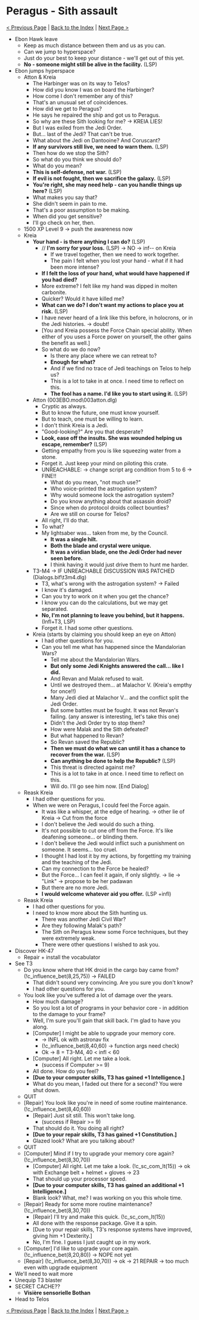 # Peragus - Sith assault

[< Previous Page](../09_Peragus.md) |
[Back to the Index](../index.md) |
[Next Page >](../03_Telos/01_Telos.md)

- Ebon Hawk leave
    - Keep as much distance between them and us as you can.
    - Can we jump to hyperspace?
    - Just do your best to keep your distance - we'll get out of this yet.
    - **No - someone might still be alive in the facility.** (LSP)
- Ebon jumps hyperspace
    - Atton & Kreia
        - The Harbinger was on its way to Telos?
        - How did you know I was on board the Harbinger?
        - How come I don't remember any of this?
        - That's an unusual set of coincidences.
        - How did we get to Peragus?
        - He says he repaired the ship and got us to Peragus.
        - So why are these Sith looking for me? -> KREIA LIES!
        - But I was exiled from the Jedi Order.
        - But... last of the Jedi? That can't be true.
        - What about the Jedi on Dantooine? And Coruscant?
        - **If any survivors still live, we need to warn them.** (LSP)
        - Then how do we stop the Sith?
        - So what do you think we should do?
        - What do you mean?
        - **This is self-defense, not war.** (LSP)
        - **If evil is not fought, then we sacrifice the galaxy.** (LSP)
        - **You're right, she may need help - can you handle things up here?** (LSP)
        - What makes you say that?
        - She didn't seem in pain to me.
        - That's a poor assumption to be making.
        - When did you get sensitive?
        - I'll go check on her, then.
    - 1500 XP Level 9 -> push the awareness now
    - Kreia
        - **Your hand - is there anything I can do?** (LSP)
            - // **I'm sorry for your loss.** (LSP) -> NO -> inf-- on Kreia
                - If we travel together, then we need to work together.
                - The pain I felt when you lost your hand - what if it had been more intense?
            - **If I felt the loss of your hand, what would have happened if you had died?**
            - More extreme? I felt like my hand was dipped in molten carbonite.
            - Quicker? Would it have killed me?
            - **What can we do? I don't want my actions to place you at risk.** (LSP)
            - I have never heard of a link like this before, in holocrons, or in the Jedi histories. -> doubt!
            - [You and Kreia possess the Force Chain special ability. When either of you uses a Force power on yourself, the other gains the benefit as well.]
            - So what do we do now?
              - Is there any place where we can retreat to?
              - **Enough for what?**
              - And if we find no trace of Jedi teachings on Telos to help us?
              - This is a lot to take in at once. I need time to reflect on this.
              - **The fool has a name. I'd like you to start using it.** (LSP)
        - Atton (003EBO.mod\003atton.dlg)
            - Cryptic as always.
            - But to know the future, one must know yourself.
            - But to teach, one must be willing to learn.
            - I don't think Kreia is a Jedi.
            - "Good-looking?" Are you that desperate?
            - **Look, ease off the insults. She was wounded helping us escape, remember?** (LSP)
            - Getting empathy from you is like squeezing water from a stone.
            - Forget it. Just keep your mind on piloting this crate.
            - UNREACHABLE: -> change script arg condition from 5 to 6 -> FINE!!
                - What do you mean, "not much use?"
                - Who voice-printed the astrogation system?
                - Why would someone lock the astrogation system?
                - Do you know anything about that assassin droid?
                - Since when do protocol droids collect bounties?
                - Are we still on course for Telos?
            - All right, I'll do that.
            - To what?
            - My lightsaber was... taken from me, by the Council.
                - **It was a single hilt.**
                - **Both the blade and crystal were unique.**
                - **It was a viridian blade, one the Jedi Order had never seen before.**
                - I think having it would just drive them to hunt me harder.
        - T3-M4 -> IF UNREACHABLE DISCUSSION WAS PATCHED (Dialogs.bif\t3m4.dlg)
            - T3, what's wrong with the astrogation system? -> Failed
            - I know it's damaged.
            - Can you try to work on it when you get the chance?
            - I know you can do the calculations, but we may get separated.
            - **No, I'm not planning to leave you behind, but it happens.** (Infl+T3, LSP)
            - Forget it. I had some other questions.
        - Kreia (starts by claiming you should keep an eye on Atton)
            - I had other questions for you.
            - Can you tell me what has happened since the Mandalorian Wars?
                - Tell me about the Mandalorian Wars.
                - **But only some Jedi Knights answered the call... like I did.**
                - And Revan and Malak refused to wait.
                - Until we destroyed them... at Malachor V. (Kreia's empthy for once!!)
                - Many Jedi died at Malachor V... and the conflict split the Jedi Order.
                - But some battles must be fought. It was not Revan's failing. (any answer is interesting, let's take this one)
                - Didn't the Jedi Order try to stop them?
                - How were Malak and the Sith defeated?
                - But what happened to Revan?
                - So Revan saved the Republic?
                - **Then we must do what we can until it has a chance to recover from the war.** (LSP)
                - **Can anything be done to help the Republic?** (LSP)
                - This threat is directed against me?
                - This is a lot to take in at once. I need time to reflect on this.
                - Will do. I'll go see him now. [End Dialog]
    - Reask Kreia
        - I had other questions for you.
        - When we were on Peragus, I could feel the Force again.
            - It was like a whisper, at the edge of hearing. -> other lie of Kreia -> Cut from the force
            - I don't believe the Jedi would do such a thing.
            - It's not possible to cut one off from the Force. It's like deafening someone... or blinding them.
            - I don't believe the Jedi would inflict such a punishment on someone. It seems... too cruel.
            - I thought I had lost it by my actions, by forgetting my training and the teaching of the Jedi.
            - Can my connection to the Force be healed?
            - But the Force... I can feel it again, if only slightly. -> lie -> "Link" -> propose to be her padawan
            - But there are no more Jedi.
            - **I would welcome whatever aid you offer.** (LSP +infl)
    - Reask Kreia
        - I had other questions for you.
        - I need to know more about the Sith hunting us.
            - There was another Jedi Civil War?
            - Are they following Malak's path?
            - The Sith on Peragus knew some Force techniques, but they were extremely weak.
            - There were other questions I wished to ask you.
- Discover HK-47
    - Repair + install the vocabulator
- See T3
    - Do you know where that HK droid in the cargo bay came from? (!c_influence_bet(8,25,75)) -> FAILED
        - That didn't sound very convincing. Are you sure you don't know?
        - I had other questions for you.
    - You look like you've suffered a lot of damage over the years.
        - How much damage?
        - So you lost a lot of programs in your behavior core - in addition to the damage to your frame?
        - Well, I'm sure you'll gain that skill back. I'm glad to have you along.
        - [Computer] I might be able to upgrade your memory core.
            - -> INFL ok with astronav fix
            - (!c_influence_bet(8,40,60) -> function args need check)
            - Ok -> 8 = T3-M4, 40 < infl < 60
        - [Computer] All right. Let me take a look.
            - (success if Computer >= 9)
        - All done. How do you feel?
        - **[Due to your computer skills, T3 has gained +1 Intelligence.]**
        - What do you mean, I faded out there for a second? You were shut down.
    - QUIT
    - [Repair] You look like you're in need of some routine maintenance. (!c_influence_bet(8,40,60))
        - [Repair] Just sit still. This won't take long.
            - (success if Repair >= 9)
        - That should do it. You doing all right?
        - **[Due to your repair skills, T3 has gained +1 Constitution.]**
        - Glazed look? What are you talking about?
    - QUIT
    - [Computer] Mind if I try to upgrade your memory core again? (!c_influence_bet(8,30,70))
        - [Computer] All right. Let me take a look. (!c_sc_com_lt(15)) -> ok with Exchange belt + helmet + gloves -> 23
        - That should up your processor speed.
        - **[Due to your computer skills, T3 has gained an additional +1 Intelligence.]**
        - Blank look? What, me? I was working on you this whole time.
    - [Repair] Ready for some more routine maintenance? (!c_influence_bet(8,30,70))
        - [Repair] I'll try and make this quick. (!c_sc_com_lt(15))
        - All done with the response package. Give it a spin.
        - [Due to your repair skills, T3's response systems have improved, giving him +1 Dexterity.]
        - No, I'm fine. I guess I just caught up in my work.
    - [Computer] I'd like to upgrade your core again. (!c_influence_bet(8,20,80)) -> NOPE not yet
    - [Repair] (!c_influence_bet(8,30,70)) -> ok -> 21 REPAIR -> too much even with upgrade equipment
- We'll need to wait more
- Unequip T3 blaster
- SECRET CACHE?? 
  - **Visière sensorielle Bothan**
- Head to Telos


[< Previous Page](../09_Peragus.md) |
[Back to the Index](../index.md) |
[Next Page >](../03_Telos/01_Telos.md)
